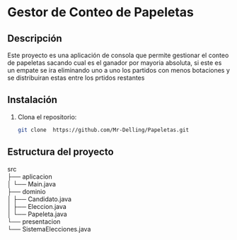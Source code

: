 # Gestor de Conteo de Papeletas

## Descripción
Este proyecto es una aplicación de consola que permite gestionar el conteo de papeletas sacando cual es el ganador por mayoria absoluta, si este es un empate se ira eliminando uno a uno los partidos con menos botaciones y se distribuiran estas entre los prtidos restantes
## Instalación
1. Clona el repositorio:
   ```bash
   git clone  https://github.com/Mr-Delling/Papeletas.git

## Estructura del proyecto
src <br>
├── aplicacion <br>
│   └── Main.java <br>
├── dominio <br>
│   ├── Candidato.java <br>
│   ├── Eleccion.java <br>
│   └── Papeleta.java <br>
└── presentacion <br>
   └── SistemaElecciones.java <br>
